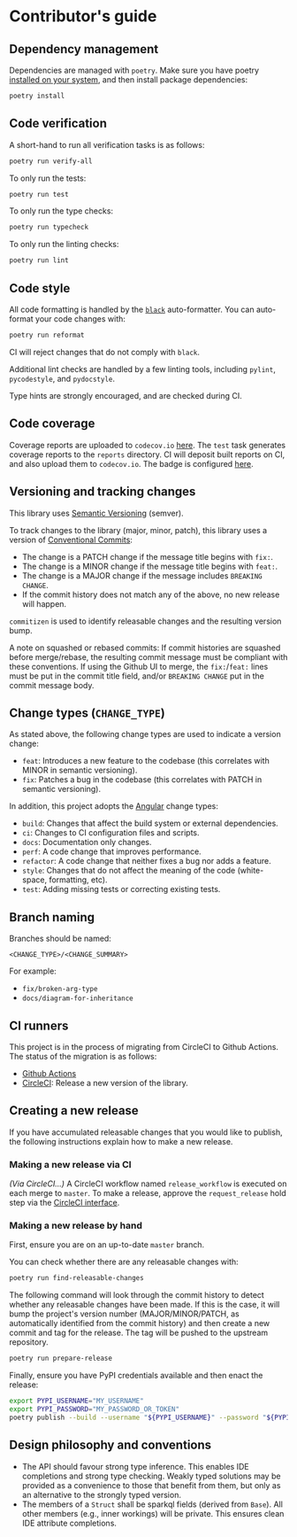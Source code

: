 # Contributor's guide

## Dependency management

Dependencies are managed with `poetry`. Make sure you have poetry
[installed on your system](https://python-poetry.org/docs/#installation),
and then install package dependencies:

```bash
poetry install
```

## Code verification

A short-hand to run all verification tasks is as follows:

```bash
poetry run verify-all
```

To only run the tests:

```bash
poetry run test
```

To only run the type checks:

```bash
poetry run typecheck 
```

To only run the linting checks:

```bash
poetry run lint 
```

## Code style

All code formatting is handled by the
[`black`](https://black.readthedocs.io/) auto-formatter. You can
auto-format your code changes with:

```bash
poetry run reformat
```

CI will reject changes that do not comply with `black`.

Additional lint checks are handled by a few linting tools, including
`pylint`, `pycodestyle`, and `pydocstyle`.

Type hints are strongly encouraged, and are checked during CI.

## Code coverage

Coverage reports are uploaded to `codecov.io`
[here](https://codecov.io/gh/mattjw/sparkql). The `test` task
generates coverage reports to the `reports` directory. CI will
deposit built reports on CI, and also upload them to `codecov.io`.
The badge is configured
[here](https://codecov.io/gh/mattjw/sparkql/settings/badge).

## Versioning and tracking changes

This library uses [Semantic Versioning](https://semver.org/) (semver).

To track changes to the library (major, minor, patch), this library
uses a version of
[Conventional Commits](https://woile.github.io/commitizen/tutorials/writing_commits/#conventional-commits):

- The change is a PATCH change if the message title begins with `fix:`.
- The change is a MINOR change if the message title begins with `feat:`.
- The change is a MAJOR change if the message includes `BREAKING CHANGE`.
- If the commit history does not match any of the above, no new
  release will happen.

`commitizen` is used to identify releasable changes and the resulting
version bump.

A note on squashed or rebased commits: If commit histories are squashed before
merge/rebase, the resulting commit message must be compliant with
these conventions. If using the Github UI to merge, the `fix:`/`feat:`
lines must be put in the commit title field, and/or `BREAKING CHANGE`
put in the commit message body.

## Change types (`CHANGE_TYPE`)

As stated above, the following change types are used to indicate a
version change:

- `feat`: Introduces a new feature to the codebase (this correlates
  with MINOR in semantic versioning).
- `fix`: Patches a bug in the codebase (this correlates with PATCH
  in semantic versioning).

In addition, this project adopts the
[Angular](https://github.com/angular/angular/blob/22b96b9/CONTRIBUTING.md#type)
change types:

- `build`: Changes that affect the build system or external
  dependencies.
- `ci`: Changes to CI configuration files and scripts.
- `docs`: Documentation only changes.
- `perf`: A code change that improves performance.
- `refactor`: A code change that neither fixes a bug nor adds a feature.
- `style`: Changes that do not affect the meaning of the code
  (white-space, formatting, etc).
- `test`: Adding missing tests or correcting existing tests.

## Branch naming

Branches should be named:

```
<CHANGE_TYPE>/<CHANGE_SUMMARY>
```

For example:

- `fix/broken-arg-type`
- `docs/diagram-for-inheritance`

## CI runners

This project is in the process of migrating from CircleCI to
Github Actions. The status of the migration is as follows:

- [Github Actions]()
- [CircleCI](https://circleci.com/gh/mattjw/workflows/sparkql/tree/master):
  Release a new version of the library.

## Creating a new release

If you have accumulated releasable changes that you would like to
publish, the following instructions explain how to make a new release.

### Making a new release via CI

_(Via CircleCI...)_ A CircleCI workflow named `release_workflow` is executed on each
merge to `master`. To make a release, approve the `request_release`
hold step via the
[CircleCI interface](https://circleci.com/gh/mattjw/workflows/sparkql/tree/master).

### Making a new release by hand

First, ensure you are on an up-to-date `master` branch. 

You can check whether there are any releasable changes with:

```bash
poetry run find-releasable-changes
``` 

The following command will look through the commit history to detect
whether any releasable changes have been made. If this is the case,
it will bump the project's version number (MAJOR/MINOR/PATCH, as
automatically identified from the commit history) and then create a
new commit and tag for the release. The tag will be pushed to the
upstream repository.

```bash
poetry run prepare-release
```

Finally, ensure you have PyPI credentials available and then
enact the release:

```bash
export PYPI_USERNAME="MY_USERNAME"
export PYPI_PASSWORD="MY_PASSWORD_OR_TOKEN"
poetry publish --build --username "${PYPI_USERNAME}" --password "${PYPI_TOKEN}" --no-interaction
```

## Design philosophy and conventions

- The API should favour strong type inference. This enables IDE completions
  and strong type checking. Weakly typed solutions may be provided as
  a convenience to those that benefit from them, but only as an
  alternative to the strongly typed version.
- The members of a `Struct` shall be sparkql fields (derived from 
  `Base`). All other members (e.g., inner workings) will be private.
  This ensures clean IDE attribute completions.
